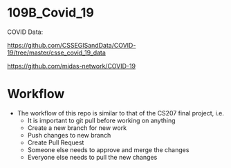 # 109B_Covid_19

COVID Data:

https://github.com/CSSEGISandData/COVID-19/tree/master/csse_covid_19_data

https://github.com/midas-network/COVID-19

# Workflow
- The workflow of this repo is similar to that of the CS207 final project, i.e.
	- It is important to git pull before working on anything
	- Create a new branch for new work
	- Push changes to new branch
	- Create Pull Request
	- Someone else needs to approve and merge the changes
	- Everyone else needs to pull the new changes